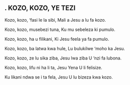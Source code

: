## . KOZO, KOZO, YE TEZI

Kozo, kozo, ‘fasi le la sibi,
Mali a Jesu a lu fa kozo.


Kozo, kozo, musebezi tuna,
Ku mu sebeleza ki pumulo.


Kozo, kozo, ha u filikani,
Ki Jesu feela ya fa pumulo.


Kozo, kozo, ba latwa kwa hule,
Lu bulukilwe ‘moho ka Jesu.


Kozo, kozo, ze lu sika ziba,
Jesu lwa ziba U ‘nzi fa lubona.


Kozo, kozo, lifu ni ha li ta,
Jesu Yena U li felisize.


Ku likani ndwa se i ta fela,
Jesu U lu bizeza kwa kozo.


